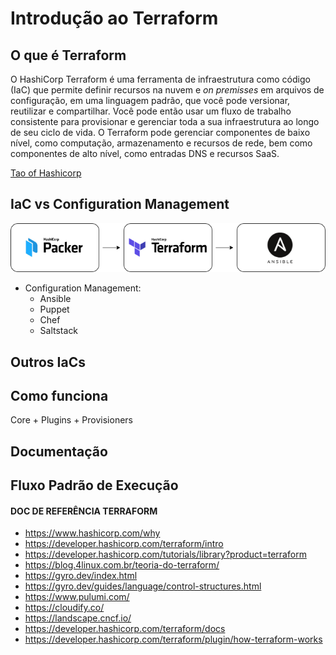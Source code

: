 # Introdução ao Terraform

## O que é Terraform

O HashiCorp Terraform é uma ferramenta de infraestrutura como código (IaC) que permite definir recursos na nuvem e *on premisses* em arquivos de configuração, em uma linguagem padrão, que você pode versionar, reutilizar e compartilhar. Você pode então usar um fluxo de trabalho consistente para provisionar e gerenciar toda a sua infraestrutura ao longo de seu ciclo de vida. O Terraform pode gerenciar componentes de baixo nível, como computação, armazenamento e recursos de rede, bem como componentes de alto nível, como entradas DNS e recursos SaaS.

[Tao of Hashicorp](https://www.hashicorp.com/tao-of-hashicorp "Tao of Hashicorp")

## IaC vs Configuration Management

<div align="center">

![cloud-provisioning-workflow](./images/cloud-provisioning-diagram.png)

</div>

- Configuration Management:
    - Ansible
    - Puppet
    - Chef
    - Saltstack

## Outros IaCs

## 

## Como funciona

Core + Plugins + Provisioners

## Documentação

## Fluxo Padrão de Execução

#### DOC DE REFERÊNCIA TERRAFORM

- https://www.hashicorp.com/why
- https://developer.hashicorp.com/terraform/intro
- https://developer.hashicorp.com/tutorials/library?product=terraform
- https://blog.4linux.com.br/teoria-do-terraform/
- https://gyro.dev/index.html
- https://gyro.dev/guides/language/control-structures.html
- https://www.pulumi.com/
- https://cloudify.co/
- https://landscape.cncf.io/
- https://developer.hashicorp.com/terraform/docs
- https://developer.hashicorp.com/terraform/plugin/how-terraform-works